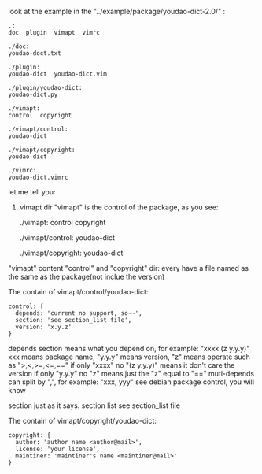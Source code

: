 look at the example in the "../example/package/youdao-dict-2.0/" :

    .:
    doc  plugin  vimapt  vimrc
    
    ./doc:
    youdao-doct.txt
    
    ./plugin:
    youdao-dict  youdao-dict.vim
    
    ./plugin/youdao-dict:
    youdao-dict.py
    
    ./vimapt:
    control  copyright
    
    ./vimapt/control:
    youdao-dict
    
    ./vimapt/copyright:
    youdao-dict
    
    ./vimrc:
    youdao-dict.vimrc

let me tell you:

1. vimapt
dir "vimapt" is the control of the package, as you see:

    ./vimapt:
    control  copyright
    
    ./vimapt/control:
    youdao-dict
    
    ./vimapt/copyright:
    youdao-dict

"vimapt" content "control" and "copyright" dir:
every have a file named as the same as the package(not inclue the version)

The contain of vimapt/control/youdao-dict:

    control: {
      depends: 'current no support, so~~',
      section: 'see section_list file',
      version: 'x.y.z'
    }

depends section means what you depend on, for example: "xxxx (z y.y.y)"
xxx means package name, "y.y.y" means version, "z" means operate such as ">,<,>=,<=,=="
if only "xxxx" no "(z y.y.y)" means it don't care the version
if only "y.y.y" no "z" means just the "z" equal to "=="
muti-depends can split by ",", for example: "xxx, yyy"
see debian package control, you will know

section just as it says.
section list see section_list file

The contain of vimapt/copyright/youdao-dict:

    copyright: {
      author: 'author name <author@mail>',
      license: 'your license',
      maintiner: 'maintiner's name <maintiner@mail>'
    }

